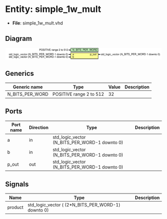 # Entity: simple_1w_mult 

- **File**: simple_1w_mult.vhd
## Diagram

![Diagram](simple_1w_mult.svg "Diagram")
## Generics

| Generic name    | Type                    | Value | Description |
| --------------- | ----------------------- | ----- | ----------- |
| N_BITS_PER_WORD | POSITIVE range 2 to 512 | 32    |             |
## Ports

| Port name | Direction | Type                                          | Description |
| --------- | --------- | --------------------------------------------- | ----------- |
| a         | in        | std_logic_vector (N_BITS_PER_WORD-1 downto 0) |             |
| b         | in        | std_logic_vector (N_BITS_PER_WORD-1 downto 0) |             |
| p_out     | out       | std_logic_vector (N_BITS_PER_WORD-1 downto 0) |             |
## Signals

| Name    | Type                                               | Description |
| ------- | -------------------------------------------------- | ----------- |
| product | std_logic_vector ( (2*N_BITS_PER_WORD-1) downto 0) |             |

